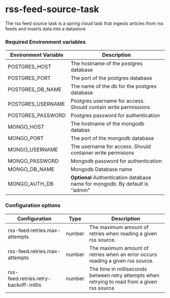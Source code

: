 # rss-feed-source-task

The rss feed source task is a spring cloud task that ingests articles from rss feeds and inserts data into a datastore

### Required Environment variables
| Environment Variable | Description                                                                  |
|----------------------|------------------------------------------------------------------------------| 
| POSTGRES_HOST        | The hostname of the postgres database                                        |
| POSTGRES_PORT        | The port of the postgres database                                            |
| POSTGRES_DB_NAME     | The name of the db for the postgres database                                 |
| POSTGRES_USERNAME    | Postgres username for access. Should contain write permissions               |
| POSTGRES_PASSWORD    | Postgres password for authentication                                         |
| MONGO_HOST           | The hostname of the mongodb databas                                          |
| MONGO_PORT           | The port of the mongodb database                                             |
| MONGO_USERNAME       | The username for access. Should container write permisions                   |
| MONGO_PASSWORD       | Mongodb password for authentication                                          |
| MONGO_DB_NAME        | Mongodb Database name                                                        |
| MONGO_AUTH_DB        | **Optional** Authentication database name for mongodb. By default is "admin" |



### Configuration options
| Configuration                         | Type   | Description                                                                                                            |
|---------------------------------------|--------|------------------------------------------------------------------------------------------------------------------------|
| rss-feed.retries.max-attempts         | number | The maximum amount of retries when reading a given rss source.                                                         |
| rss-feed.retries.max-attempts         | number | The maximum amount of retries when an error occurs reading a given rss source.                                         |
| rss-feed.retries.retry-backoff-millis | number | The time in milliseconds between retry attempts when retrying to read from a given rss source                          |

